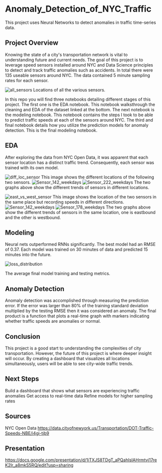 # Anomaly_Detection_of_NYC_Traffic
This project uses Neural Networks to detect anomalies in traffic time-series data.

## Project Overview

Knowing the state of a city's transportation network is vital to understanding future and current needs. The goal of this project is to leverage speed sensors installed around NYC and Data Science principles to detect and track traffic anomalies such as accidents. In total there were 135 useable sensors around NYC. The data contained 5 minute sampling rates for each sensor.

![all_sensors](https://user-images.githubusercontent.com/65979022/98952514-8bf44500-24c9-11eb-9ed1-7e466c38da4f.png)
Locations of all the various sensors.


In this repo you will find three notebooks detailing different stages of this project. The first one is the EDA notebook. This notebook walksthrough the cleaning and EDA of the dataset linked at the bottom. The next notebook is the modeling notebook. This notebook contains the steps I took to be able to predict traffic speeds at each of the sensors around NYC. The third and final notebook details how you utilize the prediction models for anomaly detection. This is the final modeling notebook.

## EDA

After exploring the data from NYC Open Data, it was apparent that each sensor location has a distinct traffic trend. Consequently, each sensor was trained with its own model.

![diff_loc_sensor](https://user-images.githubusercontent.com/65979022/98952527-8f87cc00-24c9-11eb-8d7b-dccdfb947947.png)
This image shows the different locations of the following two sensors.
![Sensor_142_weekdays](https://user-images.githubusercontent.com/65979022/98954296-a5968c00-24cb-11eb-85c0-a3249d99dbed.png)
![Sensor_222_weekdays](https://user-images.githubusercontent.com/65979022/98955434-dcb96d00-24cc-11eb-8cba-8b4d3d8e59f7.png)
The two graphs above show the different trends of sensors in different locations.



![east_vs_west_sensor](https://user-images.githubusercontent.com/65979022/98952536-944c8000-24c9-11eb-97fc-d3df050ba888.png)
This image shows the location of the two sensors in the same place but recording speeds in different directions.
![Sensor_142_weekdays](https://user-images.githubusercontent.com/65979022/98954296-a5968c00-24cb-11eb-85c0-a3249d99dbed.png)
![Sensor_178_weekdays](https://user-images.githubusercontent.com/65979022/98955449-e216b780-24cc-11eb-8f9d-f0085b7dbbe9.png)
The two graphs above show the different trends of sensors in the same location, one is eastbound and the other is westbound.


## Modeling

Neural nets outperformed RNNs significantly. The best model had an RMSE of 0.37. Each model was trained on 30 minutes of data and predicted 15 minutes into the future.

![loss_distribution](https://user-images.githubusercontent.com/65979022/98952531-91ea2600-24c9-11eb-903b-29118d023603.png)

The average final model training and testing metrics. 

## Anomaly Detection

Anomaly detection was accomplished through measuring the prediction error. If the error was larger than 80% of the training standard deviation multiplied by the testing RMSE then it was considered an anomaly. The final product is a function that plots a real-time graph with markers indicating whether traffic speeds are anomalies or normal.

## Conclusion

This project is a good start to understanding the complexities of city transportation. However, the future of this project is where deeper insight will occur. By creating a dashboard that visualizes all locations simultaneously, users will be able to see city-wide traffic trends. 

## Next Steps

Build a dashboard that shows what sensors are experiencing traffic anomalies
Get access to real-time data
Refine models for higher sampling rates


## Sources

NYC Open Data https://data.cityofnewyork.us/Transportation/DOT-Traffic-Speeds-NBE/i4gi-tjb9

## Presentation
https://docs.google.com/presentation/d/1iTXJS8TDgT_aPQahIsIAHrmtvj17reK2Ir_a8mkS5RQ/edit?usp=sharing
